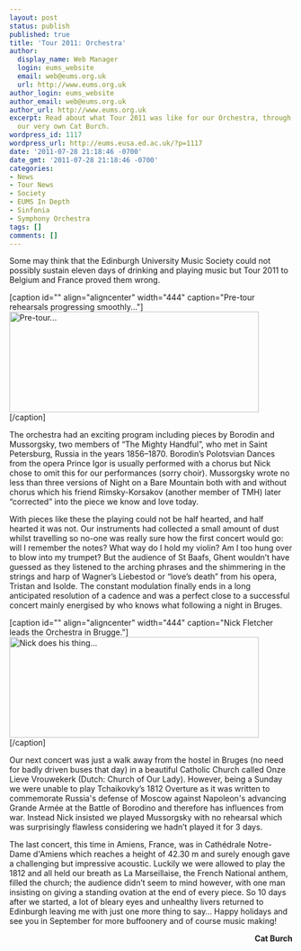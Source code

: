 ```yaml
---
layout: post
status: publish
published: true
title: 'Tour 2011: Orchestra'
author:
  display_name: Web Manager
  login: eums_website
  email: web@eums.org.uk
  url: http://www.eums.org.uk
author_login: eums_website
author_email: web@eums.org.uk
author_url: http://www.eums.org.uk
excerpt: Read about what Tour 2011 was like for our Orchestra, through the eyes of
  our very own Cat Burch.
wordpress_id: 1117
wordpress_url: http://eums.eusa.ed.ac.uk/?p=1117
date: '2011-07-28 21:18:46 -0700'
date_gmt: '2011-07-28 21:18:46 -0700'
categories:
- News
- Tour News
- Society
- EUMS In Depth
- Sinfonia
- Symphony Orchestra
tags: []
comments: []
---
```

<p>Some may think that the Edinburgh University Music Society could not possibly sustain eleven days of drinking and playing music but Tour 2011 to Belgium and France proved them wrong.</p></p>
<p>[caption id="" align="aligncenter" width="444" caption="Pre-tour rehearsals progressing smoothly..."]<a href="http://eums.eusa.ed.ac.uk/wp-content/uploads/images/w620/tour08.jpg"><img class="  " title="Pre-tour rehearsals progressing smoothly..." src="http://eums.eusa.ed.ac.uk/wp-content/uploads/images/w620/tour08.jpg" alt="Pre-tour..." width="444" height="179" /></a>[/caption]</p>
<p>The orchestra had an exciting program including pieces by Borodin and Mussorgsky, two members of &ldquo;The Mighty Handful&rdquo;, who met in Saint Petersburg, Russia in the years 1856&ndash;1870. Borodin&rsquo;s Polotsvian Dances from the opera Prince Igor is usually performed with a chorus but Nick chose to omit this for our performances (sorry choir). Mussorgsky wrote no less than three versions of Night on a Bare Mountain both with and without chorus which his friend Rimsky-Korsakov (another member of TMH) later &ldquo;corrected&rdquo; into the piece we know and love today.</p></p>
<p>With pieces like these the playing could not be half hearted, and half hearted it was not. Our instruments had collected a small amount of dust whilst travelling so no-one was really sure how the first concert would go: will I remember the notes? What way do I hold my violin? Am I too hung over to blow into my trumpet? But the audience of St Baafs, Ghent wouldn&rsquo;t have guessed as they listened to the arching phrases and the shimmering in the strings and harp of Wagner&rsquo;s Liebestod or &ldquo;love&rsquo;s death&rdquo; from his opera, Tristan and Isolde. The constant modulation finally ends in a long anticipated resolution of a cadence and was a perfect close to a successful concert mainly energised by who knows what following a night in Bruges.</p></p>
<p>[caption id="" align="aligncenter" width="444" caption="Nick Fletcher leads the Orchestra in Brugge."]<a href="http://eums.eusa.ed.ac.uk/wp-content/uploads/images/w620/tour03.jpg"><img class="  " title="Nick Fletcher leads the Orchestra in Brugge." src="http://eums.eusa.ed.ac.uk/wp-content/uploads/images/w620/tour03.jpg" alt="Nick does his thing..." width="444" height="179" /></a>[/caption]</p>
<p>Our next concert was just a walk away from the hostel in Bruges (no need for badly driven buses that day) in a beautiful Catholic Church called Onze Lieve Vrouwekerk (Dutch: Church of Our Lady). However, being a Sunday we were unable to play Tchaikovky&rsquo;s 1812 Overture as it was written to commemorate Russia's defense of Moscow against Napoleon's advancing Grande Arm&eacute;e at the Battle of Borodino and therefore has influences from war. Instead Nick insisted we played Mussorgsky with no rehearsal which was surprisingly flawless considering we hadn&rsquo;t played it for 3 days.</p></p>
<p>The last concert, this time in Amiens, France, was in Cath&eacute;drale Notre-Dame d'Amiens which reaches a height of 42.30 m and surely enough gave a challenging but impressive acoustic. Luckily we were allowed to play the 1812 and all held our breath as La Marseillaise, the French National anthem, filled the church; the audience didn&rsquo;t seem to mind however, with one man insisting on giving a standing ovation at the end of every piece. So 10 days after we started, a lot of bleary eyes and unhealthy livers returned to Edinburgh leaving me with just one more thing to say&hellip; Happy holidays and see you in September for more buffoonery and of course music making!</p></p>
<p style="text-align: right;"><strong>Cat Burch</strong></p></p>
